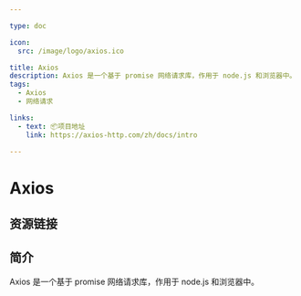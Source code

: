 ```yaml
---

type: doc

icon:
  src: /image/logo/axios.ico

title: Axios
description: Axios 是一个基于 promise 网络请求库，作用于 node.js 和浏览器中。
tags:
  - Axios
  - 网络请求

links:
  - text: 📦项目地址
    link: https://axios-http.com/zh/docs/intro

---
```


<ShowLogo />

# Axios

<ShowTags />

<ShowBreadcrumb />

## 资源链接

<ShowLinks />

## 简介

Axios 是一个基于 promise 网络请求库，作用于 node.js 和浏览器中。
